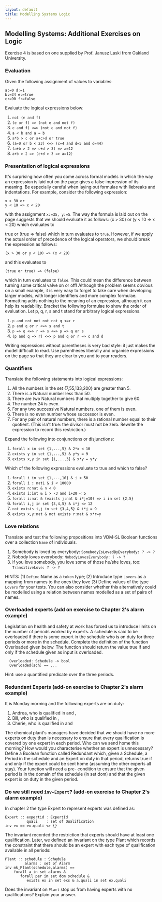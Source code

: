 ```yaml
---
layout: default
title: Modelling Systems Logic
---
```


## Modelling Systems: Additional Exercises on Logic

Exercise 4 is based on one supplied by Prof. Janusz Laski from Oakland University.

### Evaluation

Given the following assignment of values to variables:

~~~
a:=0 d:=1 
b:=34 e:=true 
c:=90 f:=false 
~~~

Evaluate the logical expressions below:

1. `not (e and f)`
2. `(e or f) => (not e and not f)`
3. `e and f) <=> (not e and not f)`
4. `a < b and a = b`
5. `a*b > c or a+c>d or true`
6. `(a=0 or b < 23) <=> (c=4 and d=5 and d=44)`
7. `(a+b > 2 => c+d > 3) => a=12`
8. `a+b > 2 => (c+d > 3 => a=12)`

### Presentation of logical expressions

It's surprising how often you come across formal models in which the way an expression is laid out on the page gives a false impression of its meaning. Be especially careful when laying out formulae with liebreaks and indentations. For example, consider the following expression:

~~~ 
x > 30 or 
y < 10 => x < 20
~~~

with the assignment `x:=35, y:=5`. The way the formula is laid out on the page suggests that we should evaluate it as follows:
(x > 30) or (y < 10 => x < 20)
which evaluates to
 
true or (true => false)
which in turn evaluates to `true`. However, if we apply the actual order of precedence of the logical operators, we should break the expression as follows:

~~~
(x > 30 or y < 10) => (x < 20)
~~~

and this evaluates to

~~~
(true or true) => (false)
~~~

which in turn evaluates to `false`. This could mean the difference between turning some critical valve on or off! Although the problem seems obvious on a small example, it is very easy to forget to take care when developing larger models, with longer identifiers and more complex formulae. Formatting adds nothing to the meaning of an expression, although it can help its readability. Bracket the following formulae to show the order of evaluation. Let p, q, r, s and t stand for arbitrary logical expressions.

1. `p and not not not not q <=> r`
2. `p and q or r <=> s and t`
3. `p => q <=> r => s <=> p => q or s`
4. `(p and q => r) <=> p and q or r => c and d`

Writing expressions without parentheses is very bad style: it just makes the model difficult to read. Use parentheses liberally and organise expressions on the page so that they are clear to you and to your readers.

### Quantifiers

Translate the following statements into logical expressions:

1. All the numbers in the set {7,55,133,200} are greater than 5.
2. There is a Natural number less than 50.
3. There are two Natural numbers that multiply together to give 60.
4. The number 24 is even.
5. For any two successive Natural numbers, one of them is even.
6. There is no even number whose successor is even.
7. For any pair of natural numbers, there is a rational number equal to their quotient. (This isn't true: the divisor must not be zero. Rewrite the expression to record this restriction.)

Expand the following into conjunctions or disjunctions:

1. `forall x in set {1,...,5} & 2*x < 10`
2. `exists y in set {1,...,5} & y*y = 9`
3. `exists x,y in set {1,...,3} & x*y = y*y`

Which of the following expressions evaluate to true and which to false?

1. `forall i in set {1,...,10} & i < 50`
2. `forall i : nat1 & i < 10000`
3. `exists n:nat & n < 0`
4. `exists i:int & i > -3 and i+20 < 5`
5. `forall i:nat & (exists j:nat & i*j=10) => i in set {2,5}`
6. `forall i,j in set {3,4,5} & i*j <> 12`
7. `not exists i,j in set {3,4,5} & i*j = 9`
8. `exists x,y:nat & not exists r:nat & x*r=y`

### Love relations

Translate and test the following propositions into VDM-SL Boolean functions over a collection `Name` of individuals.

1. Somebody is loved by everybody: `SomebodyIsLovedByEverybody: ? -> ?`
2. Nobody loves everybody: `NobodyLovesEverybody: ? -> ?`
3. If you love somebody, you love some of those he/she loves, too: `TransitiveLove: ? -> ?`

HINTS: (1) `Define` Name as a `token` type; (2) Introduce type `Lovers` as a mapping from names to the ones they love (3) Define values of the type `Lovers` for your tests. You can also consider whether this alternatively could be modelled using a relation between names modelled as a set of pairs of names.

### Overloaded experts (add on exercise to Chapter 2's alarm example)

Legislation on health and safety at work has forced us to introduce limits on the number of periods worked by experts. A schedule is said to be overloaded if there is some expert in the schedule who is on duty for three periods or more in the schedule. Complete the definition of the function Overloaded given below. The function should return the value true if and only if the schedule given as input is overloaded.

~~~
  Overloaded: Schedule -> bool 
  Overloaded(sch) == ... 
~~~
  
 Hint: use a quantified predicate over the three periods.
 
### Redundant Experts (add-on exercise to Chapter 2's alarm example)

It is Monday morning and the following experts are on duty:

1. Andrea, who is qualified in and ,
2. Bill, who is qualified in ,
3. Cherie, who is qualified in and

The chemical plant's managers have decided that we should have no more experts on duty than is necessary to ensure that every qualification is covered by one expert in each period. Who can we send home this morning? How would you characterise whether an expert is unnecessary? Define a Boolean function called Redundant which, given a Schedule, a Period in the schedule and an Expert on duty in that period, returns true if and only if the expert could be sent home (assuming the other experts all stay). Your function will need a pre- condition to ensure that the given period is in the domain of the schedule (in set dom) and that the given expert is on duty in the given period.

### Do we still need `inv-Expert`? (add-on exercise to Chapter 2's alarm example)

In chapter 2 the type Expert to represent experts was defined as:

~~~
Expert :: expertid : ExpertId 
          quali    : set of Qualification 
inv ex == ex.quali <> {}
~~~

The invariant recorded the restriction that experts should have at least one qualification. Later, we defined an invariant on the type Plant which records the constraint that there should be an expert with each type of qualification available in all periods:

~~~
Plant :: schedule : Schedule 
         alarms : set of Alarm 
inv mk_Plant(schedule,alarms) == 
    forall a in set alarms & 
       forall per in set dom schedule & 
          exists ex in set exs & a.quali in set ex.quali
~~~

Does the invariant on `Plant` stop us from having experts with no qualifications? Explain your answer.